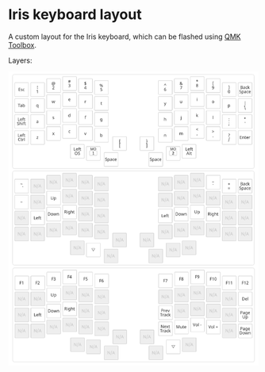 Iris keyboard layout
====================

A custom layout for the Iris keyboard, which can be flashed using [QMK Toolbox](https://qmk.fm/toolbox/).

Layers:

![screenshot of layout](screenshot.png)
